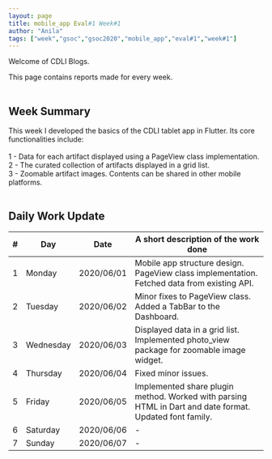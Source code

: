 ```yaml
---
layout: page
title: mobile_app Eval#1 Week#1
author: "Anila"
tags: ["week","gsoc","gsoc2020","mobile_app","eval#1","week#1"]
---
```

Welcome of CDLI Blogs.

This page contains reports made for every week.<br><br>

## Week Summary

This week I developed the basics of the CDLI tablet app in Flutter. Its core functionalities include:<br><br>
1 - Data for each artifact displayed using a PageView class implementation.<br>
2 - The curated collection of artifacts displayed in a grid list.<br>
3 - Zoomable artifact images. Contents can be shared in other mobile platforms.<br><br>


## Daily Work Update

|\#|Day|Date|A short description of the work done|  
|---	|---	|---	|---	|  
|1   	| Monday 	|   2020/06/01	|Mobile app structure design. PageView class implementation. Fetched data from existing API.   	|  
|2   	| Tuesday  	|   2020/06/02	|Minor fixes to PageView class. Added a TabBar to the Dashboard.    	|  
|3   	| Wednesday  	|  2020/06/03 	|Displayed data in a grid list. Implemented photo_view package for zoomable image widget.    	|  
|4   	| Thursday  	|   2020/06/04	|Fixed minor issues.    	|  
|5   	| Friday  	|   2020/06/05	|Implemented share plugin method. Worked with parsing HTML in Dart and date format. Updated font family.   	|  
|6   	| Saturday  	|   2020/06/06	|-   	|  
|7   	| Sunday  	|   2020/06/07	|-   	|  

